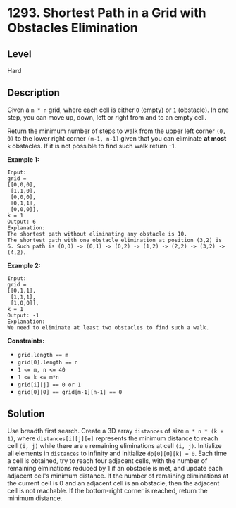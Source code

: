 # 1293. Shortest Path in a Grid with Obstacles Elimination
## Level
Hard

## Description
Given a `m * n` grid, where each cell is either `0` (empty) or `1` (obstacle). In one step, you can move up, down, left or right from and to an empty cell.

Return the minimum number of steps to walk from the upper left corner `(0, 0)` to the lower right corner `(m-1, n-1)` given that you can eliminate **at most** `k` obstacles. If it is not possible to find such walk return -1.

**Example 1:**
```
Input: 
grid = 
[[0,0,0],
 [1,1,0],
 [0,0,0],
 [0,1,1],
 [0,0,0]], 
k = 1
Output: 6
Explanation: 
The shortest path without eliminating any obstacle is 10. 
The shortest path with one obstacle elimination at position (3,2) is 6. Such path is (0,0) -> (0,1) -> (0,2) -> (1,2) -> (2,2) -> (3,2) -> (4,2).
```
**Example 2:**
```
Input: 
grid = 
[[0,1,1],
 [1,1,1],
 [1,0,0]], 
k = 1
Output: -1
Explanation: 
We need to eliminate at least two obstacles to find such a walk.
```

**Constraints:**

* `grid.length == m`
* `grid[0].length == n`
* `1 <= m, n <= 40`
* `1 <= k <= m*n`
* `grid[i][j] == 0 or 1`
* `grid[0][0] == grid[m-1][n-1] == 0`

## Solution
Use breadth first search. Create a 3D array `distances` of size `m * n * (k + 1)`, where `distances[i][j][e]` represents the minimum distance to reach cell `(i, j)` while there are `e` remaining eliminations at cell `(i, j)`. Initialize all elements in `distances` to infinity and initialize `dp[0][0][k] = 0`. Each time a cell is obtained, try to reach four adjacent cells, with the number of remaining elminations reduced by 1 if an obstacle is met, and update each adjacent cell's minimum distance. If the number of remaining eliminations at the current cell is 0 and an adjacent cell is an obstacle, then the adjacent cell is not reachable. If the bottom-right corner is reached, return the minimum distance.
